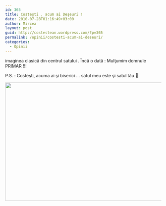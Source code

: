 ```yaml
---
id: 365
title: Costeşti , acum ai Deşeuri !
date: 2010-07-28T01:16:49+03:00
author: Mircea
layout: post
guid: http://costestean.wordpress.com/?p=365
permalink: /opinii/costesti-acum-ai-deseuri/
categories:
  - Opinii
---
```

imaginea clasică din centrul satului . Încă o dată : Mulţumim domnule PRIMAR !!!

P.S. : Costeşti, acuma ai şi biserici &#8230; satul meu este şi satul tău 🙂<!--more-->

<a href="http://costestean.wordpress.com/2010/07/28/costesti-acum-ai-deseuri/image193/" rel="attachment wp-att-366"><img class="aligncenter size-full wp-image-366" title="Image193" src="http://costestean.files.wordpress.com/2010/07/image193.jpg" alt="" width="510" height="382" srcset="/costestitv/wp-content/uploads//2010/07/image193.jpg 640w, /costestitv/wp-content/uploads//2010/07/image193.jpg 300w, /costestitv/wp-content/uploads//2010/07/image193.jpg 624w" sizes="(max-width: 510px) 100vw, 510px" /></a>

&nbsp;

&nbsp;